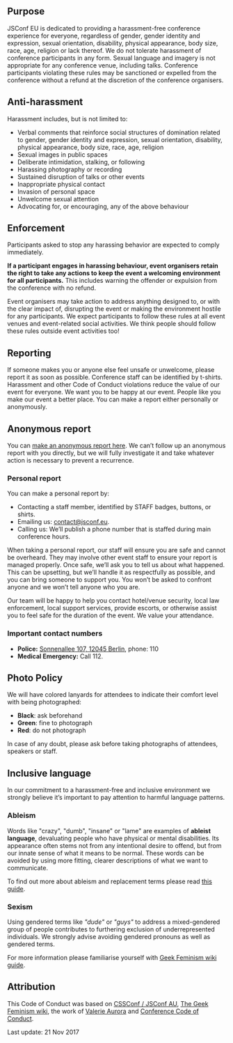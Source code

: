 ## Purpose

JSConf EU is dedicated to providing a harassment-free conference experience for everyone, regardless of gender, gender identity and expression, sexual orientation, disability, physical appearance, body size, race, age, religion or lack thereof. We do not tolerate harassment of conference participants in any form. Sexual language and imagery is not appropriate for any conference venue, including talks. Conference participants violating these rules may be sanctioned or expelled from the conference without a refund at the discretion of the conference organisers.

## Anti-harassment

Harassment includes, but is not limited to:

*   Verbal comments that reinforce social structures of domination related to gender, gender identity and expression, sexual orientation, disability, physical appearance, body size, race, age, religion
*   Sexual images in public spaces
*   Deliberate intimidation, stalking, or following
*   Harassing photography or recording
*   Sustained disruption of talks or other events
*   Inappropriate physical contact
*   Invasion of personal space
*   Unwelcome sexual attention
*   Advocating for, or encouraging, any of the above behaviour

## Enforcement

Participants asked to stop any harassing behavior are expected to comply immediately.

**If a participant engages in harassing behaviour, event organisers retain the right to take any actions to keep the event a welcoming environment for all participants.** This includes warning the offender or expulsion from the conference with no refund.

Event organisers may take action to address anything designed to, or with the clear impact of, disrupting the event or making the environment hostile for any participants. We expect participants to follow these rules at all event venues and event-related social activities. We think people should follow these rules outside event activities too!

## Reporting

If someone makes you or anyone else feel unsafe or unwelcome, please report it as soon as possible. Conference staff can be identified by t-shirts. Harassment and other Code of Conduct violations reduce the value of our event for everyone. We want you to be happy at our event. People like you make our event a better place. You can make a report either personally or anonymously.

## Anonymous report

You can [make an anonymous report here](https://goo.gl/forms/JTszjaub5cJ3stO82). We can’t follow up an anonymous report with you directly, but we will fully investigate it and take whatever action is necessary to prevent a recurrence.

### Personal report

You can make a personal report by:

*   Contacting a staff member, identified by STAFF badges, buttons, or shirts.
*   Emailing us: [contact@jsconf.eu](mailto:contact@jsconf.eu).
*   Calling us: We’ll publish a phone number that is staffed during main conference hours.

When taking a personal report, our staff will ensure you are safe and cannot be overheard. They may involve other event staff to ensure your report is managed properly. Once safe, we’ll ask you to tell us about what happened. This can be upsetting, but we’ll handle it as respectfully as possible, and you can bring someone to support you. You won’t be asked to confront anyone and we won’t tell anyone who you are.

Our team will be happy to help you contact hotel/venue security, local law enforcement, local support services, provide escorts, or otherwise assist you to feel safe for the duration of the event. We value your attendance.

### Important contact numbers

*   **Police:** [Sonnenallee 107, 12045 Berlin](https://www.google.com/maps/place/Polizeirevier+Abschnitt+54/@52.5010881,13.4242929,14z/data=!4m8!1m2!2m1!1spolizei!3m4!1s0x0:0x6d9541d25f1cfab2!8m2!3d52.4819537!4d13.4407693?hl=en),  phone: 110
*   **Medical Emergency:** Call 112.

## Photo Policy

We will have colored lanyards for attendees to indicate their comfort level with being photographed:

*   **Black**: ask beforehand
*   **Green**: fine to photograph
*   **Red**: do not photograph

In case of any doubt, please ask before taking photographs of attendees, speakers or staff.

## Inclusive language

In our commitment to a harassment-free and inclusive environment we strongly believe it’s important to pay attention to harmful language patterns.

### Ableism

Words like "crazy", "dumb", "insane" or "lame" are examples of **ableist language**, devaluating people who have physical or mental disabilities. Its appearance often stems not from any intentional desire to offend, but from our innate sense of what it means to be normal. These words can be avoided by using more fitting, clearer descriptions of what we want to communicate.

To find out more about ableism and replacement terms please read [this guide](http://www.autistichoya.com/p/ableist-words-and-terms-to-avoid.html).

### Sexism

Using gendered terms like _"dude"_ or _"guys"_ to address a mixed-gendered group of people contributes to furthering exclusion of underrepresented individuals. We strongly advise avoiding gendered pronouns as well as gendered terms.

For more information please familiarise yourself with [Geek Feminism wiki guide](http://geekfeminism.wikia.com/wiki/Nonsexist_language).

## Attribution

This Code of Conduct was based on [CSSConf / JSConf AU](http://jsconfau.com), [The Geek Feminism wiki](http://geekfeminism.wikia.com/wiki/Conference_anti-harassment/Policy), the work of [Valerie Aurora](https://frameshiftconsulting.com/code-of-conduct-training/) and [Conference Code of Conduct](http://confcodeofconduct.com/).

Last update: 21 Nov 2017

